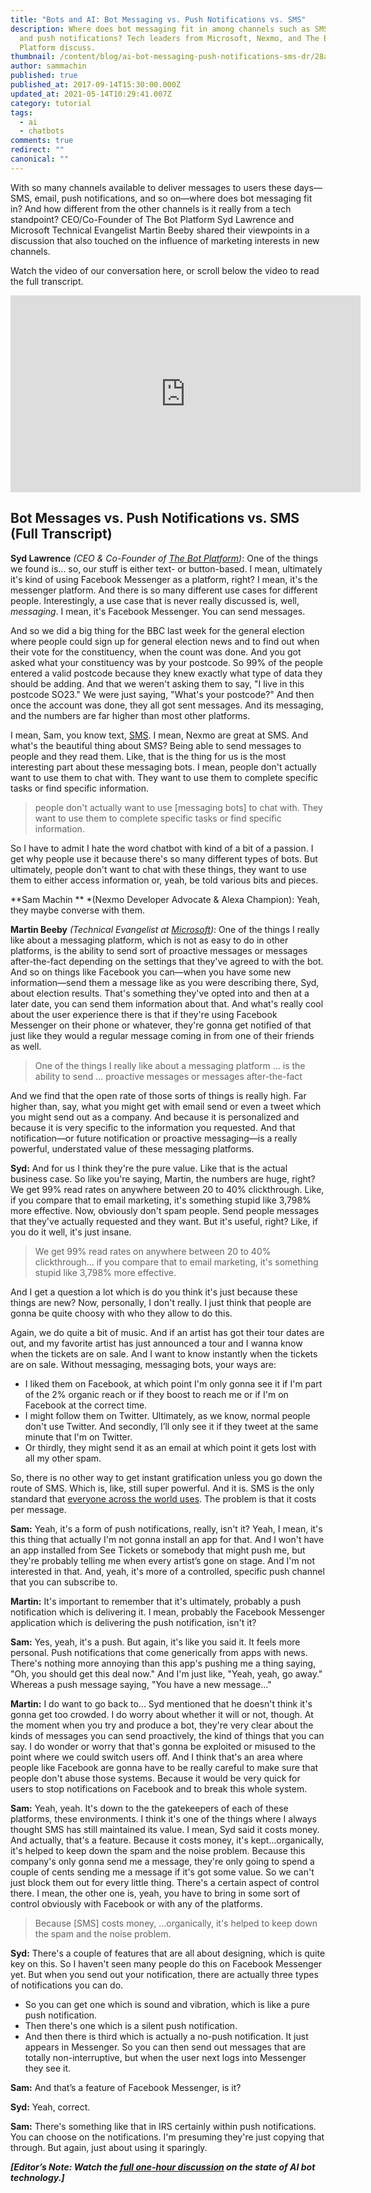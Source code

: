 ```yaml
---
title: "Bots and AI: Bot Messaging vs. Push Notifications vs. SMS"
description: Where does bot messaging fit in among channels such as SMS, email,
  and push notifications? Tech leaders from Microsoft, Nexmo, and The Bot
  Platform discuss.
thumbnail: /content/blog/ai-bot-messaging-push-notifications-sms-dr/28a387ec-9942-4d9b-87e2-5f44fe7b1e58_Bots-Clip4_800x300.jpg
author: sammachin
published: true
published_at: 2017-09-14T15:30:00.000Z
updated_at: 2021-05-14T10:29:41.007Z
category: tutorial
tags:
  - ai
  - chatbots
comments: true
redirect: ""
canonical: ""
---
```


With so many channels available to deliver messages to users these days—SMS, email, push notifications, and so on—where does bot messaging fit in? And how different from the other channels is it really from a tech standpoint? CEO/Co-Founder of The Bot Platform Syd Lawrence and Microsoft Technical Evangelist Martin Beeby shared their viewpoints in a discussion that also touched on the influence of marketing interests in new channels.

Watch the video of our conversation here, or scroll below the video to read the full transcript.

<iframe width="560" height="315" src="https://www.youtube.com/embed/wuKsfiNnzg4" frameborder="0" allowfullscreen="allowfullscreen"></iframe>

## Bot Messages vs. Push Notifications vs. SMS (Full Transcript)

**Syd Lawrence** *(CEO & Co-Founder of [The Bot Platform](https://thebotplatform.com/))*: One of the things we found is... so, our stuff is either text- or button-based. I mean, ultimately it's kind of using Facebook Messenger as a platform, right? I mean, it's the messenger platform. And there is so many different use cases for different people. Interestingly, a use case that is never really discussed is, well, *messaging*. I mean, it's Facebook Messenger. You can send messages.

And so we did a big thing for the BBC last week for the general election where people could sign up for general election news and to find out when their vote for the constituency, when the count was done. And you got asked what your constituency was by your postcode. So 99% of the people entered a valid postcode because they knew exactly what type of data they should be adding. And that we weren't asking them to say, "I live in this postcode SO23." We were just saying, "What's your postcode?" And then once the account was done, they all got sent messages. And its messaging, and the numbers are far higher than most other platforms.

I mean, Sam, you know text, [SMS](https://www.nexmo.com/products/sms). I mean, Nexmo are great at SMS. And what's the beautiful thing about SMS? Being able to send messages to people and they read them. Like, that is the thing for us is the most interesting part about these messaging bots. I mean, people don't actually want to use them to chat with. They want to use them to complete specific tasks or find specific information.

> people don't actually want to use [messaging bots] to chat with. They want to use them to complete specific tasks or find specific information.

So I have to admit I hate the word chatbot with kind of a bit of a passion. I get why people use it because there's so many different types of bots. But ultimately, people don't want to chat with these things, they want to use them to either access information or, yeah, be told various bits and pieces.

**Sam Machin ** *(Nexmo Developer Advocate & Alexa Champion): Yeah, they maybe converse with them.

**Martin Beeby** *(Technical Evangelist at [Microsoft](https://blogs.msdn.microsoft.com/thebeebs/))*: One of the things I really like about a messaging platform, which is not as easy to do in other platforms, is the ability to send sort of proactive messages or messages after-the-fact depending on the settings that they've agreed to with the bot. And so on things like Facebook you can—when you have some new information—send them a message like as you were describing there, Syd, about election results. That's something they've opted into and then at a later date, you can send them information about that. And what's really cool about the user experience there is that if they're using Facebook Messenger on their phone or whatever, they're gonna get notified of that just like they would a regular message coming in from one of their friends as well.

> One of the things I really like about a messaging platform ... is the ability to send ... proactive messages or messages after-the-fact

And we find that the open rate of those sorts of things is really high. Far higher than, say, what you might get with email send or even a tweet which you might send out as a company. And because it is personalized and because it is very specific to the information you requested. And that notification—or future notification or proactive messaging—is a really powerful, understated value of these messaging platforms.

**Syd:** And for us I think they're the pure value. Like that is the actual business case. So like you're saying, Martin, the numbers are huge, right? We get 99% read rates on anywhere between 20 to 40% clickthrough. Like, if you compare that to email marketing, it's something stupid like 3,798% more effective. Now, obviously don't spam people. Send people messages that they've actually requested and they want. But it's useful, right? Like, if you do it well, it's just insane.

> We get 99% read rates on anywhere between 20 to 40% clickthrough... if you compare that to email marketing, it's something stupid like 3,798% more effective.

And I get a question a lot which is do you think it's just because these things are new? Now, personally, I don't really. I just think that people are gonna be quite choosy with who they allow to do this.

Again, we do quite a bit of music. And if an artist has got their tour dates are out, and my favorite artist has just announced a tour and I wanna know when the tickets are on sale. And I want to know instantly when the tickets are on sale. Without messaging, messaging bots, your ways are:

* I liked them on Facebook, at which point I'm only gonna see it if I'm part of the 2% organic reach or if they boost to reach me or if I'm on Facebook at the correct time.
* I might follow them on Twitter. Ultimately, as we know, normal people don't use Twitter. And secondly, I’ll only see it if they tweet at the same minute that I'm on Twitter.
* Or thirdly, they might send it as an email at which point it gets lost with all my other spam.

So, there is no other way to get instant gratification unless you go down the route of SMS. Which is, like, still super powerful. And it is. SMS is the only standard that [everyone across the world uses](https://learn.vonage.com/blog/2017/02/16/global-sms-messaging-complex-world/). The problem is that it costs per message.

**Sam:** Yeah, it's a form of push notifications, really, isn't it? Yeah, I mean, it's this thing that actually I'm not gonna install an app for that. And I won't have an app installed from See Tickets or somebody that might push me, but they're probably telling me when every artist’s gone on stage. And I'm not interested in that. And, yeah, it's more of a controlled, specific push channel that you can subscribe to.

**Martin:** It's important to remember that it's ultimately, probably a push notification which is delivering it. I mean, probably the Facebook Messenger application which is delivering the push notification, isn't it?

**Sam:** Yes, yeah, it's a push. But again, it's like you said it. It feels more personal. Push notifications that come generically from apps with news. There's nothing more annoying than this app's pushing me a thing saying, "Oh, you should get this deal now." And I'm just like, "Yeah, yeah, go away." Whereas a push message saying, "You have a new message..."

**Martin:** I do want to go back to... Syd mentioned that he doesn't think it's gonna get too crowded. I do worry about whether it will or not, though. At the moment when you try and produce a bot, they're very clear about the kinds of messages you can send proactively, the kind of things that you can say. I do wonder or worry that that's gonna be exploited or misused to the point where we could switch users off. And I think that's an area where people like Facebook are gonna have to be really careful to make sure that people don't abuse those systems. Because it would be very quick for users to stop notifications on Facebook and to break this whole system.

**Sam:** Yeah, yeah. It's down to the the gatekeepers of each of these platforms, these environments. I think it's one of the things where I always thought SMS has still maintained its value. I mean, Syd said it costs money. And actually, that's a feature. Because it costs money, it's kept...organically, it's helped to keep down the spam and the noise problem. Because this company's only gonna send me a message, they're only going to spend a couple of cents sending me a message if it's got some value. So we can't just block them out for every little thing. There's a certain aspect of control there. I mean, the other one is, yeah, you have to bring in some sort of control obviously with Facebook or with any of the platforms.

> Because [SMS] costs money, ...organically, it's helped to keep down the spam and the noise problem.

**Syd:** There's a couple of features that are all about designing, which is quite key on this. So I haven't seen many people do this on Facebook Messenger yet. But when you send out your notification, there are actually three types of notifications you can do.

* So you can get one which is sound and vibration, which is like a pure push notification.
* Then there's one which is a silent push notification.
* And then there is third which is actually a no-push notification. It just appears in Messenger. So you can then send out messages that are totally non-interruptive, but when the user next logs into Messenger they see it.

**Sam:** And that’s a feature of Facebook Messenger, is it?

**Syd:** Yeah, correct.

**Sam:** There's something like that in IRS certainly within push notifications. You can choose on the notifications. I'm presuming they're just copying that through. But again, just about using it sparingly.

***[Editor’s Note: Watch the [full one-hour discussion](https://youtu.be/InJe29Yz5UM) on the state of AI bot technology.]***